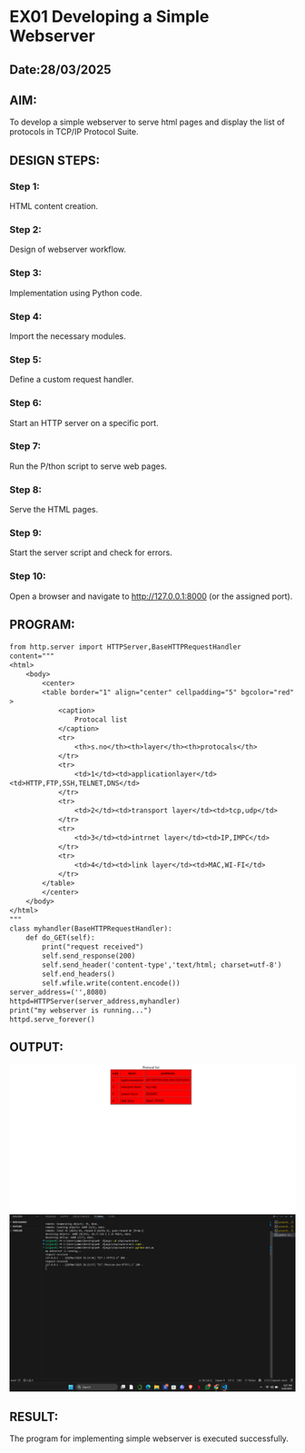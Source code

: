 # EX01 Developing a Simple Webserver
## Date:28/03/2025

## AIM:
To develop a simple webserver to serve html pages and display the list of protocols in TCP/IP Protocol Suite.

## DESIGN STEPS:
### Step 1: 
HTML content creation.

### Step 2:
Design of webserver workflow.

### Step 3:
Implementation using Python code.

### Step 4:
Import the necessary modules.

### Step 5:
Define a custom request handler.

### Step 6:
Start an HTTP server on a specific port.

### Step 7:
Run the P/thon script to serve web pages.

### Step 8:
Serve the HTML pages.

### Step 9:
Start the server script and check for errors.

### Step 10:
Open a browser and navigate to http://127.0.0.1:8000 (or the assigned port).

## PROGRAM:
````python3
from http.server import HTTPServer,BaseHTTPRequestHandler
content="""
<html>
    <body>
        <center>
        <table border="1" align="center" cellpadding="5" bgcolor="red" >
            <caption>
                Protocal list
            </caption>
            <tr>
                <th>s.no</th><th>layer</th><th>protocals</th>
            </tr>
            <tr>
                <td>1</td><td>applicationlayer</td><td>HTTP,FTP,SSH,TELNET,DNS</td>
            </tr>
            <tr>
                <td>2</td><td>transport layer</td><td>tcp,udp</td>
            </tr>
            <tr>
                <td>3</td><td>intrnet layer</td><td>IP,IMPC</td>
            </tr>
            <tr>
                <td>4</td><td>link layer</td><td>MAC,WI-FI</td>
            </tr>
        </table>
        </center>
    </body>
</html>
"""
class myhandler(BaseHTTPRequestHandler):
    def do_GET(self):
        print("request received")
        self.send_response(200)
        self.send_header('content-type','text/html; charset=utf-8')
        self.end_headers()
        self.wfile.write(content.encode())
server_address=('',8080)
httpd=HTTPServer(server_address,myhandler)
print("my webserver is running...")
httpd.serve_forever()
````



## OUTPUT:
![alt text](<Screenshot 2025-04-09 161102.png>)
![alt text](<Screenshot 2025-03-28 212714.png>)


    


## RESULT:
The program for implementing simple webserver is executed successfully.
